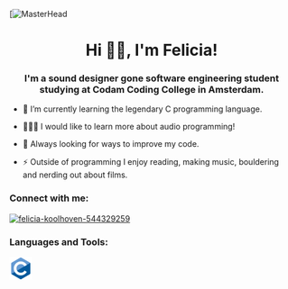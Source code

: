 [![MasterHead](https://global-uploads.webflow.com/5fac161927bf86485ba43fd0/6229d40f625c70840c12bcd7_BlogGif_2.gif)

<h1 align="center">Hi 👋🏼, I'm Felicia!</h1>
<h3 align="center">I'm a sound designer gone software engineering student studying at Codam Coding College in Amsterdam.</h3>

- 🌱 I’m currently learning the legendary C programming language.

- 👩🏻‍💻 I would like to learn more about audio programming!

- 🔭 Always looking for ways to improve my code.

- ⚡ Outside of programming I enjoy reading, making music, bouldering and nerding out about films.

<h3 align="left">Connect with me:</h3>
<p align="left">
<a href="https://linkedin.com/in/felicia-koolhoven-544329259" target="blank"><img align="center" src="https://raw.githubusercontent.com/rahuldkjain/github-profile-readme-generator/master/src/images/icons/Social/linked-in-alt.svg" alt="felicia-koolhoven-544329259" height="30" width="40" /></a>
</p>

<h3 align="left">Languages and Tools:</h3>
<p align="left"> <a href="https://www.cprogramming.com/" target="_blank" rel="noreferrer"> <img src="https://raw.githubusercontent.com/devicons/devicon/master/icons/c/c-original.svg" alt="c" width="40" height="40"/> </a> </p>
